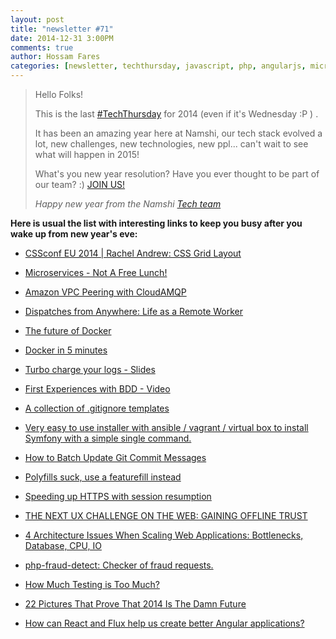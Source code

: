 ```yaml
---
layout: post
title: "newsletter #71"
date: 2014-12-31 3:00PM
comments: true
author: Hossam Fares
categories: [newsletter, techthursday, javascript, php, angularjs, microservices, Docker, nodejs, testing, flux, react, scaling, api, gitignore]
---
```


> Hello Folks!
>
> This is the last [#TechThursday](/blog/categories/techthursday/) for 2014 (even if it's Wednesday :P ) .
>
> It has been an amazing year here at Namshi, our tech stack evolved a lot, new challenges, new technologies, new ppl... can't wait to see what will happen in 2015!
>
> What's you new year resolution? Have you ever thought to be part of our team? :)  [JOIN US!](http://tech.namshi.com/join-us/)
>
> *Happy new year from the Namshi [Tech team](http://tech.namshi.com/team/)*

**Here is usual the list with interesting links to keep you busy after you wake up from new year's eve:**

* [CSSconf EU 2014 | Rachel Andrew: CSS Grid Layout](https://www.youtube.com/watch?v=GRexIOtGhBU&index=16&list=UUzoVCacndDCfGDf41P-z0iA)

* [Microservices - Not A Free Lunch!](http://highscalability.com/blog/2014/4/8/microservices-not-a-free-lunch.html?utm_content=buffer92124&utm_medium=social&utm_source=facebook.com&utm_campaign=buffer)

* [Amazon VPC Peering with CloudAMQP](https://www.cloudamqp.com/blog/2014-11-14-amazon-vpc-peering.html?utm_term=Read%20more%20about%20Amazon%20VPC%20Peering%20with%20CloudAMQP&utm_content=buffer14f1b&utm_medium=social&utm_source=facebook.com&utm_campaign=buffer)

* [Dispatches from Anywhere: Life as a Remote Worker](http://www.entrepreneurhandbook.co.uk/dispatches-from-anywhere-life-as-a-remote-worker/?utm_content=buffer1200c&utm_medium=social&utm_source=facebook.com&utm_campaign=buffer)
<!-- more -->
* [The future of Docker](http://blog.docker.com/2014/12/dockercon-eu-the-future-of-the-docker-project-by-solomon-hykes/)

* [Docker in 5 minutes](http://red.ht/1tzyXO9)

* [Turbo charge your logs - Slides](http://slidesha.re/1K0VzMl)

* [First Experiences with BDD - Video](http://bit.ly/13IHAt8)

* [A collection of .gitignore templates](https://github.com/github/gitignore)

* [Very easy to use installer with ansible / vagrant / virtual box to install Symfony with a simple single command.](http://karlosagudo.github.io/symvirins/)

* [How to Batch Update Git Commit Messages](http://davidwalsh.name/update-git-commit-messages)

* [Polyfills suck, use a featurefill instead](http://toddmotto.com/polyfills-suck-use-a-featurefill-instead/)

* [Speeding up HTTPS with session resumption](http://calendar.perfplanet.com/2014/speeding-up-https-with-session-resumption/)

* [THE NEXT UX CHALLENGE ON THE WEB: GAINING OFFLINE TRUST](http://christianheilmann.com/2014/12/08/the-next-ux-challenge-on-the-web-gaining-offline-trust/)

* [4 Architecture Issues When Scaling Web Applications: Bottlenecks, Database, CPU, IO](http://highscalability.com/blog/2014/5/12/4-architecture-issues-when-scaling-web-applications-bottlene.html)
 
* [php-fraud-detect: Checker of fraud requests. ](https://github.com/sokil/php-fraud-detect)
 
* [How Much Testing is Too Much?](http://verraes.net/2014/12/how-much-testing-is-too-much/)

* [22 Pictures That Prove That 2014 Is The Damn Future](http://www.buzzfeed.com/daves4/welcome-to-the-fuetch#.qbAvjNVr1)
 
* [How can React and Flux help us create better Angular applications?](https://medium.com/@gilbox/how-can-react-and-flux-help-us-create-better-stronger-faster-angular-applications-639247898fb)
